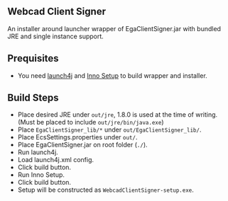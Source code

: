 Webcad Client Signer
---

An installer around launcher wrapper of EgaClientSigner.jar with bundled JRE and single instance support.

## Prequisites
- You need [launch4j](http://launch4j.sourceforge.net/) and [Inno Setup](http://jrsoftware.org/isinfo.php) to build wrapper and installer.

## Build Steps
- Place desired JRE under `out/jre`, 1.8.0 is used at the time of writing. (Must be placed to include `out/jre/bin/java.exe`)
- Place `EgaClientSigner_lib/*` under `out/EgaClientSigner_lib/`.
- Place EcsSettings.properties under `out/`.
- Place EgaClientSigner.jar on root folder (`./`).
- Run launch4j.
- Load launch4j.xml config.
- Click build button.
- Run Inno Setup.
- Click build button.
- Setup will be constructed as `WebcadClientSigner-setup.exe`.
